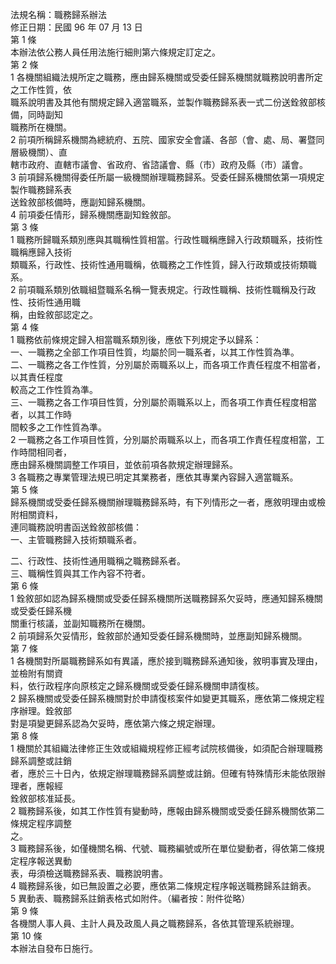 法規名稱：職務歸系辦法  
修正日期：民國 96 年 07 月 13 日  
第 1 條  
本辦法依公務人員任用法施行細則第六條規定訂定之。  
第 2 條  
1 各機關組織法規所定之職務，應由歸系機關或受委任歸系機關就職務說明書所定之工作性質，依  
職系說明書及其他有關規定歸入適當職系，並製作職務歸系表一式二份送銓敘部核備，同時副知  
職務所在機關。  
2 前項所稱歸系機關為總統府、五院、國家安全會議、各部（會、處、局、署暨同層級機關）、直  
轄市政府、直轄市議會、省政府、省諮議會、縣（市）政府及縣（市）議會。  
3 前項歸系機關得委任所屬一級機關辦理職務歸系。受委任歸系機關依第一項規定製作職務歸系表  
送銓敘部核備時，應副知歸系機關。  
4 前項委任情形，歸系機關應副知銓敘部。  
第 3 條  
1 職務所歸職系類別應與其職稱性質相當。行政性職稱應歸入行政類職系，技術性職稱應歸入技術  
類職系，行政性、技術性通用職稱，依職務之工作性質，歸入行政類或技術類職系。  
2 前項職系類別依職組暨職系名稱一覽表規定。行政性職稱、技術性職稱及行政性、技術性通用職  
稱，由銓敘部認定之。  
第 4 條  
1 職務依前條規定歸入相當職系類別後，應依下列規定予以歸系：  
一、一職務之全部工作項目性質，均屬於同一職系者，以其工作性質為準。  
二、一職務之各工作性質，分別屬於兩職系以上，而各項工作責任程度不相當者，以其責任程度  
較高之工作性質為準。  
三、一職務之各工作項目性質，分別屬於兩職系以上，而各項工作責任程度相當者，以其工作時  
間較多之工作性質為準。  
2 一職務之各工作項目性質，分別屬於兩職系以上，而各項工作責任程度相當，工作時間相同者，  
應由歸系機關調整工作項目，並依前項各款規定辦理歸系。  
3 各職務之專業管理法規已明定其業務者，應依其專業內容歸入適當職系。  
第 5 條  
歸系機關或受委任歸系機關辦理職務歸系時，有下列情形之一者，應敘明理由或檢附相關資料，  
連同職務說明書函送銓敘部核備：  
一、主管職務歸入技術類職系者。  


二、行政性、技術性通用職稱之職務歸系者。  
三、職稱性質與其工作內容不符者。  
第 6 條  
1 銓敘部如認為歸系機關或受委任歸系機關所送職務歸系欠妥時，應通知歸系機關或受委任歸系機  
關重行核議，並副知職務所在機關。  
2 前項歸系欠妥情形，銓敘部於通知受委任歸系機關時，並應副知歸系機關。  
第 7 條  
1 各機關對所屬職務歸系如有異議，應於接到職務歸系通知後，敘明事實及理由，並檢附有關資  
料，依行政程序向原核定之歸系機關或受委任歸系機關申請復核。  
2 歸系機關或受委任歸系機關對於申請復核案件如變更其職系，應依第二條規定程序辦理。銓敘部  
對是項變更歸系認為欠妥時，應依第六條之規定辦理。  
第 8 條  
1 機關於其組織法律修正生效或組織規程修正經考試院核備後，如須配合辦理職務歸系調整或註銷  
者，應於三十日內，依規定辦理職務歸系調整或註銷。但確有特殊情形未能依限辦理者，應報經  
銓敘部核准延長。  
2 職務歸系後，如其工作性質有變動時，應報由歸系機關或受委任歸系機關依第二條規定程序調整  
之。  
3 職務歸系後，如僅機關名稱、代號、職務編號或所在單位變動者，得依第二條規定程序報送異動  
表，毋須檢送職務歸系表、職務說明書。  
4 職務歸系後，如已無設置之必要，應依第二條規定程序報送職務歸系註銷表。  
5 異動表、職務歸系註銷表格式如附件。（編者按：附件從略）  
第 9 條  
各機關人事人員、主計人員及政風人員之職務歸系，各依其管理系統辦理。  
第 10 條  
本辦法自發布日施行。  


